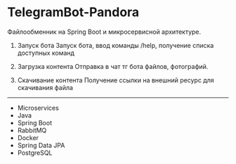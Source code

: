 # TelegramBot-Pandora
Файлообменник на Spring Boot и микросервисной архитектуре.

1. Запуск бота
Запуск бота, ввод команды /help, получение списка доступных команд

2. Загрузка контента
Отправка в чат тг бота файлов, фотографий.

3. Скачивание контента
Получение ссылки на внешний ресурс для скачивания файла

<hr>

+ Microservices
+ Java
+ Spring Boot
+ RabbitMQ
+ Docker
+ Spring Data JPA
+ PostgreSQL

